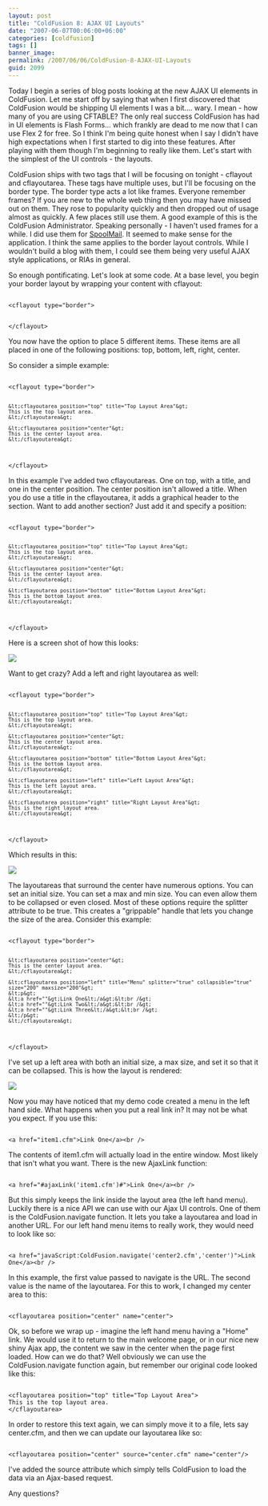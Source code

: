 ```yaml
---
layout: post
title: "ColdFusion 8: AJAX UI Layouts"
date: "2007-06-07T00:06:00+06:00"
categories: [coldfusion]
tags: []
banner_image: 
permalink: /2007/06/06/ColdFusion-8-AJAX-UI-Layouts
guid: 2099
---
```


Today I begin a series of blog posts looking at the new AJAX UI elements in ColdFusion. Let me start off by saying that when I first discovered that ColdFusion would be shipping UI elements I was a bit.... wary. I mean - how many of you are using CFTABLE? The only real success ColdFusion has had in UI elements is Flash Forms... which frankly are dead to me now that I can use Flex 2 for free. So I think I'm being quite honest when I say I didn't have high expectations when I first started to dig into these features. After playing with them though I'm beginning to really like them. Let's start with the simplest of the UI controls - the layouts.
<!--more-->
ColdFusion ships with two tags that I will be focusing on tonight - cflayout and cflayoutarea. These tags have multiple uses, but I'll be focusing on the border type. The border type acts a lot like frames. Everyone remember frames? If you are new to the whole web thing then you may have missed out on them. They rose to popularity quickly and then dropped out of usage almost as quickly. A few places still use them. A good example of this is the ColdFusion Administrator. Speaking personally - I haven't used frames for a while. I did use them for <a href="http://spoolmail.riaforge.org">SpoolMail</a>. It seemed to make sense for the application. I think the same applies to the border layout controls. While I wouldn't build a blog with them, I could see them being very useful AJAX style applications, or RIAs in general. 

So enough pontificating. Let's look at some code. At a base level, you begin your border layout by wrapping your content with cflayout:

<code>
&lt;cflayout type="border"&gt;

	
&lt;/cflayout&gt;
</code>

You now have the option to place 5 different items. These items are all placed in one of the following positions: top, bottom, left, right, center. 

So consider a simple example:

<code>
&lt;cflayout type="border"&gt;

	&lt;cflayoutarea position="top" title="Top Layout Area"&gt;
	This is the top layout area.
	&lt;/cflayoutarea&gt;
	
	&lt;cflayoutarea position="center"&gt;
	This is the center layout area.
	&lt;/cflayoutarea&gt;
	
&lt;/cflayout&gt;
</code>

In this example I've added two cflayoutareas. One on top, with a title, and one in the center position. The center position isn't allowed a title. When you do use a title in the cflayoutarea, it adds a graphical header to the section.  Want to add another section? Just add it and specify a position:

<code>
&lt;cflayout type="border"&gt;

	&lt;cflayoutarea position="top" title="Top Layout Area"&gt;
	This is the top layout area.
	&lt;/cflayoutarea&gt;
	
	&lt;cflayoutarea position="center"&gt;
	This is the center layout area.
	&lt;/cflayoutarea&gt;

	&lt;cflayoutarea position="bottom" title="Bottom Layout Area"&gt;
	This is the bottom layout area.
	&lt;/cflayoutarea&gt;
	
&lt;/cflayout&gt;
</code>

Here is a screen shot of how this looks: 

<img src="https://static.raymondcamden.com/images/Picture%201.png">

Want to get crazy? Add a left and right layoutarea as well:

<code>
&lt;cflayout type="border"&gt;

	&lt;cflayoutarea position="top" title="Top Layout Area"&gt;
	This is the top layout area.
	&lt;/cflayoutarea&gt;
	
	&lt;cflayoutarea position="center"&gt;
	This is the center layout area.
	&lt;/cflayoutarea&gt;

	&lt;cflayoutarea position="bottom" title="Bottom Layout Area"&gt;
	This is the bottom layout area.
	&lt;/cflayoutarea&gt;

	&lt;cflayoutarea position="left" title="Left Layout Area"&gt;
	This is the left layout area.
	&lt;/cflayoutarea&gt;

	&lt;cflayoutarea position="right" title="Right Layout Area"&gt;
	This is the right layout area.
	&lt;/cflayoutarea&gt;

&lt;/cflayout&gt;
</code>

Which results in this: 

<img src="https://static.raymondcamden.com/images/cfjedi/Picture_2.png">

The layoutareas that surround the center have numerous options. You can set an initial size. You can set a max and min size. You can even allow them to be collapsed or even closed. Most of these options require the splitter attribute to be true. This creates a "grippable" handle that lets you change the size of the area. Consider this example:

<code>
&lt;cflayout type="border"&gt;

	&lt;cflayoutarea position="center"&gt;
	This is the center layout area.
	&lt;/cflayoutarea&gt;

	&lt;cflayoutarea position="left" title="Menu" splitter="true" collapsible="true" size="200" maxsize="200"&gt;
	&lt;p&gt;
	&lt;a href=""&gt;Link One&lt;/a&gt;&lt;br /&gt;
	&lt;a href=""&gt;Link Two&lt;/a&gt;&lt;br /&gt;
	&lt;a href=""&gt;Link Three&lt;/a&gt;&lt;br /&gt;
	&lt;/p&gt;
	&lt;/cflayoutarea&gt;


&lt;/cflayout&gt;
</code>

I've set up a left area with both an initial size, a max size, and set it so that it can be collapsed. This is how the layout is rendered:

<img src="https://static.raymondcamden.com/images/cfjedi/Picture_3.png">

Now you may have noticed that my demo code created a menu in the left hand side. What happens when you put a real link in? It may not be what you expect. If you use this:

<code>
&lt;a href="item1.cfm"&gt;Link One&lt;/a&gt;&lt;br /&gt;
</code>

The contents of item1.cfm will actually load in the entire window. Most likely that isn't what you want. There is the new AjaxLink function:

<code>
&lt;a href="#ajaxLink('item1.cfm')#"&gt;Link One&lt;/a&gt;&lt;br /&gt;
</code>

But this simply keeps the link inside the layout area (the left hand menu). Luckily there is a nice API we can use with our Ajax UI controls. One of them is the ColdFusion.navigate function. It lets you take a layoutarea and load in another URL. For our left hand menu items to really work, they would need to look like so:

<code>
&lt;a href="javaScript:ColdFusion.navigate('center2.cfm','center')"&gt;Link One&lt;/a&gt;&lt;br /&gt;
</code>

In this example, the first value passed to navigate is the URL. The second value is the name of the layoutarea. For this to work, I changed my center area to this:

<code>
&lt;cflayoutarea position="center" name="center"&gt;
</code>

Ok, so before we wrap up - imagine the left hand menu having a "Home" link. We would use it to return to the main welcome page, or in our nice new shiny Ajax app, the content we saw in the center when the page first loaded. How can we do that? Well obviously we can use the ColdFusion.navigate function again, but remember our original code looked like this:

<code>
&lt;cflayoutarea position="top" title="Top Layout Area"&gt;
This is the top layout area.
&lt;/cflayoutarea&gt;
</code>

In order to restore this text again, we can simply move it to a file, lets say center.cfm, and then we can update our layoutarea like so:

<code>
&lt;cflayoutarea position="center" source="center.cfm" name="center"/&gt;
</code>

I've added the source attribute which simply tells ColdFusion to load the data via an Ajax-based request.

Any questions?
